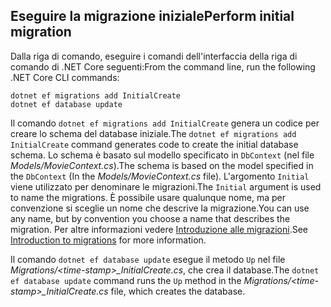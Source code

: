 <a name="cli"></a>
## <a name="perform-initial-migration"></a><span data-ttu-id="c5784-101">Eseguire la migrazione iniziale</span><span class="sxs-lookup"><span data-stu-id="c5784-101">Perform initial migration</span></span>

<span data-ttu-id="c5784-102">Dalla riga di comando, eseguire i comandi dell'interfaccia della riga di comando di .NET Core seguenti:</span><span class="sxs-lookup"><span data-stu-id="c5784-102">From the command line, run the following .NET Core CLI commands:</span></span>

```console
dotnet ef migrations add InitialCreate
dotnet ef database update
```

<span data-ttu-id="c5784-103">Il comando `dotnet ef migrations add InitialCreate` genera un codice per creare lo schema del database iniziale.</span><span class="sxs-lookup"><span data-stu-id="c5784-103">The `dotnet ef migrations add InitialCreate` command generates code to create the initial database schema.</span></span> <span data-ttu-id="c5784-104">Lo schema è basato sul modello specificato in `DbContext` (nel file *Models/MovieContext.cs*).</span><span class="sxs-lookup"><span data-stu-id="c5784-104">The schema is based on the model specified in the `DbContext` (In the *Models/MovieContext.cs* file).</span></span> <span data-ttu-id="c5784-105">L'argomento `Initial` viene utilizzato per denominare le migrazioni.</span><span class="sxs-lookup"><span data-stu-id="c5784-105">The `Initial` argument is used to name the migrations.</span></span> <span data-ttu-id="c5784-106">È possibile usare qualunque nome, ma per convenzione si sceglie un nome che descrive la migrazione.</span><span class="sxs-lookup"><span data-stu-id="c5784-106">You can use any name, but by convention you choose a name that describes the migration.</span></span> <span data-ttu-id="c5784-107">Per altre informazioni vedere [Introduzione alle migrazioni](xref:data/ef-mvc/migrations#introduction-to-migrations).</span><span class="sxs-lookup"><span data-stu-id="c5784-107">See [Introduction to migrations](xref:data/ef-mvc/migrations#introduction-to-migrations) for more information.</span></span>

<span data-ttu-id="c5784-108">Il comando `dotnet ef database update` esegue il metodo `Up` nel file *Migrations/\<time-stamp>_InitialCreate.cs*, che crea il database.</span><span class="sxs-lookup"><span data-stu-id="c5784-108">The `dotnet ef database update` command runs the `Up` method in the *Migrations/\<time-stamp>_InitialCreate.cs* file, which creates the database.</span></span>
